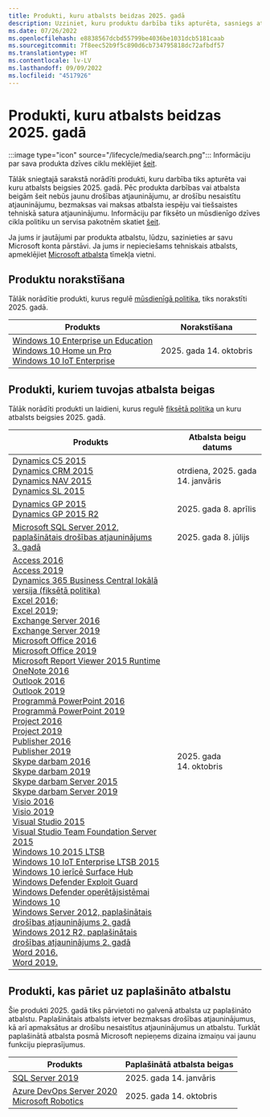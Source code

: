 ```yaml
---
title: Produkti, kuru atbalsts beidzas 2025. gadā
description: Uzziniet, kuru produktu darbība tiks apturēta, sasniegs atbalsta beigas vai pāries no galvenā atbalsta uz paplašināto atbalstu 2025. gadā.
ms.date: 07/26/2022
ms.openlocfilehash: e8838567dcbd55799be4036be1031dcb5181caab
ms.sourcegitcommit: 7f8eec52b9f5c890d6cb734795818dc72afbdf57
ms.translationtype: HT
ms.contentlocale: lv-LV
ms.lasthandoff: 09/09/2022
ms.locfileid: "4517926"
---
```

# <a name="products-ending-support-in-2025"></a>Produkti, kuru atbalsts beidzas 2025. gadā

:::image type="icon" source="/lifecycle/media/search.png":::
Informāciju par sava produkta dzīves ciklu meklējiet [šeit](/lifecycle/products/).

Tālāk sniegtajā sarakstā norādīti produkti, kuru darbība tiks apturēta vai kuru atbalsts beigsies 2025. gadā. Pēc produkta darbības vai atbalsta beigām šeit nebūs jaunu drošības atjauninājumu, ar drošību nesaistītu atjauninājumu, bezmaksas vai maksas atbalsta iespēju vai tiešsaistes tehniskā satura atjauninājumu. Informāciju par fiksēto un mūsdienīgo dzīves cikla politiku un servisa pakotnēm skatiet [šeit](/lifecycle/overview/product-end-of-support-overview).

Ja jums ir jautājumi par produkta atbalstu, lūdzu, sazinieties ar savu Microsoft konta pārstāvi. Ja jums ir nepieciešams tehniskais atbalsts, apmeklējiet [Microsoft atbalsta](https://support.microsoft.com/contactus/?ws=support) tīmekļa vietni.

## <a name="product-retirements"></a>Produktu norakstīšana

Tālāk norādītie produkti, kurus regulē [mūsdienīgā politika](/lifecycle/policies/modern), tiks norakstīti 2025. gadā.

| Produkts | Norakstīšana |
| --- | --- |
| [Windows 10 Enterprise un Education](/lifecycle/products/windows-10-enterprise-and-education?branch=live)<br>[Windows 10 Home un Pro](/lifecycle/products/windows-10-home-and-pro?branch=live)<br>[Windows 10 IoT Enterprise](/lifecycle/products/windows-10-iot-enterprise?branch=live)<br> | 2025. gada 14. oktobris |




## <a name="products-reaching-end-of-support"></a>Produkti, kuriem tuvojas atbalsta beigas

Tālāk norādīti produkti un laidieni, kurus regulē [fiksētā politika](/lifecycle/policies/fixed) un kuru atbalsts beigsies 2025. gadā.

| Produkts | Atbalsta beigu datums |
| --- | --- |
| [Dynamics C5 2015](/lifecycle/products/dynamics-c5-2015?branch=live)<br>[Dynamics CRM 2015](/lifecycle/products/dynamics-crm-2015?branch=live)<br>[Dynamics NAV 2015](/lifecycle/products/dynamics-nav-2015?branch=live)<br>[Dynamics SL 2015](/lifecycle/products/dynamics-sl-2015?branch=live)<br> | otrdiena, 2025. gada 14. janvāris |
| [Dynamics GP 2015](/lifecycle/products/dynamics-gp-2015?branch=live)<br>[Dynamics GP 2015 R2](/lifecycle/products/dynamics-gp-2015-r2?branch=live)<br> | 2025. gada 8. aprīlis |
| [Microsoft SQL Server 2012, paplašinātais drošības atjauninājums 3. gadā](/lifecycle/products/microsoft-sql-server-2012?branch=live)<br> | 2025. gada 8. jūlijs |
| [Access 2016](/lifecycle/products/access-2016?branch=live)<br>[Access 2019](/lifecycle/products/access-2019?branch=live)<br>[Dynamics 365 Business Central lokālā versija (fiksētā politika)](/lifecycle/products/dynamics-365-business-central-onpremises-fixed-policy?branch=live)<br>[Excel 2016;](/lifecycle/products/excel-2016?branch=live)<br>[Excel 2019;](/lifecycle/products/excel-2019?branch=live)<br>[Exchange Server 2016](/lifecycle/products/exchange-server-2016?branch=live)<br>[Exchange Server 2019](/lifecycle/products/exchange-server-2019?branch=live)<br>[Microsoft Office 2016](/lifecycle/products/microsoft-office-2016?branch=live)<br>[Microsoft Office 2019](/lifecycle/products/microsoft-office-2019?branch=live)<br>[Microsoft Report Viewer 2015 Runtime](/lifecycle/products/microsoft-report-viewer-2015-runtime?branch=live)<br>[OneNote 2016](/lifecycle/products/onenote-2016?branch=live)<br>[Outlook 2016](/lifecycle/products/outlook-2016?branch=live)<br>[Outlook 2019](/lifecycle/products/outlook-2019?branch=live)<br>[Programmā PowerPoint 2016](/lifecycle/products/powerpoint-2016?branch=live)<br>[Programmā PowerPoint 2019](/lifecycle/products/powerpoint-2019?branch=live)<br>[Project 2016](/lifecycle/products/project-2016?branch=live)<br>[Project 2019](/lifecycle/products/project-2019?branch=live)<br>[Publisher 2016](/lifecycle/products/publisher-2016?branch=live)<br>[Publisher 2019](/lifecycle/products/publisher-2019?branch=live)<br>[Skype darbam 2016](/lifecycle/products/skype-for-business-2016?branch=live)<br>[Skype darbam 2019](/lifecycle/products/skype-for-business-2019?branch=live)<br>[Skype darbam Server 2015](/lifecycle/products/skype-for-business-server-2015?branch=live)<br>[Skype darbam Server 2019](/lifecycle/products/skype-for-business-server-2019?branch=live)<br>[Visio 2016](/lifecycle/products/visio-2016?branch=live)<br>[Visio 2019](/lifecycle/products/visio-2019?branch=live)<br>[Visual Studio 2015](/lifecycle/products/visual-studio-2015?branch=live)<br>[Visual Studio Team Foundation Server 2015](/lifecycle/products/visual-studio-team-foundation-server-2015?branch=live)<br>[Windows 10 2015 LTSB](/lifecycle/products/windows-10-2015-ltsb?branch=live)<br>[Windows 10 IoT Enterprise LTSB 2015](/lifecycle/products/windows-10-iot-enterprise-ltsb-2015?branch=live)<br>[Windows 10 ierīcē Surface Hub](/lifecycle/products/windows-10-on-surface-hub?branch=live)<br>[Windows Defender Exploit Guard](/lifecycle/products/windows-defender-exploit-guard?branch=live)<br>[Windows Defender operētājsistēmai Windows 10](/lifecycle/products/windows-defender-for-windows-10?branch=live)<br>[Windows Server 2012, paplašinātais drošības atjauninājums 2. gadā](/lifecycle/products/windows-server-2012?branch=live)<br>[Windows 2012 R2, paplašinātais drošības atjauninājums 2. gadā](/lifecycle/products/windows-server-2012-r2?branch=live)<br>[Word 2016.](/lifecycle/products/word-2016?branch=live)<br>[Word 2019.](/lifecycle/products/word-2019?branch=live)<br> | 2025. gada 14. oktobris |


## <a name="products-moving-to-extended-support"></a>Produkti, kas pāriet uz paplašināto atbalstu

Šie produkti 2025. gadā tiks pārvietoti no galvenā atbalsta uz paplašināto atbalstu. Paplašinātais atbalsts ietver bezmaksas drošības atjauninājumus, kā arī apmaksātus ar drošību nesaistītus atjauninājumus un atbalstu. Turklāt paplašinātā atbalsta posmā Microsoft nepieņems dizaina izmaiņu vai jaunu funkciju pieprasījumus.

| Produkts | Paplašinātā atbalsta beigas |
| --- | --- |
| [SQL Server 2019](/lifecycle/products/sql-server-2019?branch=live)<br> | 2025. gada 14. janvāris |
| [Azure DevOps Server 2020](/lifecycle/products/azure-devops-server-2020?branch=live)<br>[Microsoft Robotics](/lifecycle/products/microsoft-robotics?branch=live)<br> | 2025. gada 14. oktobris |
